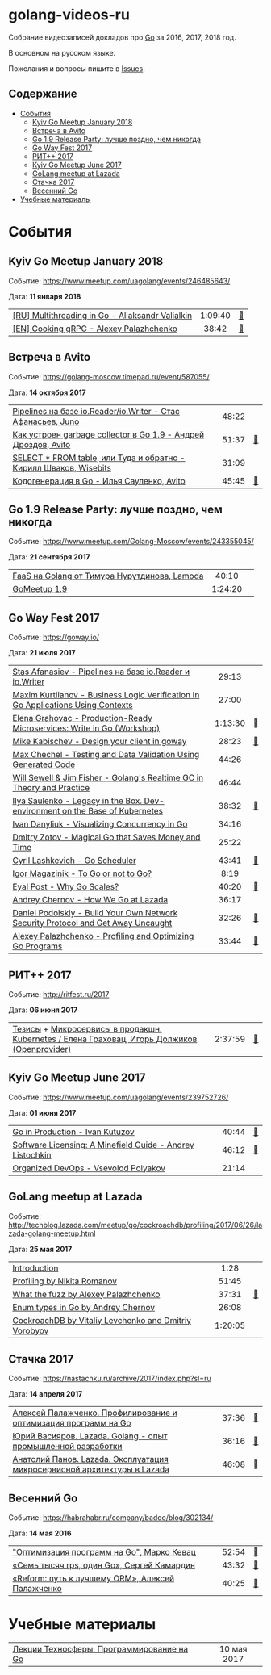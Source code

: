 # golang-videos-ru

Собрание видеозаписей докладов про [Go](https://golang.org/) за 2016, 2017, 2018 год.

В основном на русском языке.

Пожелания и вопросы пишите в [Issues](https://github.com/hH39797J/golang-videos-ru/issues).


## Содержание

* [События](#%D0%A1%D0%BE%D0%B1%D1%8B%D1%82%D0%B8%D1%8F)
  * [Kyiv Go Meetup January 2018](#kyiv-go-meetup-january-2018)
  * [Встреча в Avito](#%D0%92%D1%81%D1%82%D1%80%D0%B5%D1%87%D0%B0-%D0%B2-avito)
  * [Go 1\.9 Release Party: лучше поздно, чем никогда](#go-19-release-party-%D0%BB%D1%83%D1%87%D1%88%D0%B5-%D0%BF%D0%BE%D0%B7%D0%B4%D0%BD%D0%BE-%D1%87%D0%B5%D0%BC-%D0%BD%D0%B8%D0%BA%D0%BE%D0%B3%D0%B4%D0%B0)
  * [Go Way Fest 2017](#go-way-fest-2017)
  * [РИТ\+\+ 2017](#%D0%A0%D0%98%D0%A2-2017)
  * [Kyiv Go Meetup June 2017](#kyiv-go-meetup-june-2017)
  * [GoLang meetup at Lazada](#golang-meetup-at-lazada)
  * [Стачка 2017](#%D0%A1%D1%82%D0%B0%D1%87%D0%BA%D0%B0-2017)
  * [Весенний Go](#%D0%92%D0%B5%D1%81%D0%B5%D0%BD%D0%BD%D0%B8%D0%B9-go)
* [Учебные материалы](#%D0%A3%D1%87%D0%B5%D0%B1%D0%BD%D1%8B%D0%B5-%D0%BC%D0%B0%D1%82%D0%B5%D1%80%D0%B8%D0%B0%D0%BB%D1%8B)


# События


## Kyiv Go Meetup January 2018

Событие: https://www.meetup.com/uagolang/events/246485643/

Дата: **11 января 2018**

| | | |
| --- | :---: | --- |
| [[RU] Multithreading in Go - Aliaksandr Valialkin](https://youtu.be/HzAXT1ORH3o) | 1:09:40 | [:notebook:](https://docs.google.com/presentation/d/1n944pO3RhKyPIirZpKFXf7Ab0SakPrZzujym_qw5VQM/edit#slide=id.p) |
| [[EN] Cooking gRPC - Alexey Palazhchenko](https://youtu.be/E5IXyMLP1RI) | 38:42 | [:notebook:](https://speakerdeck.com/aleksi/cooking-grpc) |


## Встреча в Avito

Событие: https://golang-moscow.timepad.ru/event/587055/

Дата: **14 октября 2017**

| | | |
| --- | :---: | --- |
| [Pipelines на базе io.Reader/io.Writer - Стас Афанасьев, Juno](https://youtu.be/kuyjuGk1USY) | 48:22 | |
| [Как устроен garbage collector в Go 1.9 - Андрей Дроздов, Avito](https://youtu.be/CX4GSErFenI) | 51:37 | [:notebook:](https://speakerdeck.com/avitotech/kak-ustroien-garbage-collector-v-go-1-dot-9-andriei-drozdov-avito) |
| [SELECT * FROM table, или Туда и обратно - Кирилл Шваков, Wisebits](https://youtu.be/N_iHzIew2Wg) | 31:09 | |
| [Кодогенерация в Go - Илья Сауленко, Avito](https://youtu.be/HtQLBdD82vE) | 45:45 | [:notebook:](https://speakerdeck.com/avitotech/kodoghienieratsiia-v-go-il-ia-saulienko-avito) |


## Go 1.9 Release Party: лучше поздно, чем никогда

Событие: https://www.meetup.com/Golang-Moscow/events/243355045/

Дата: **21 сентября 2017**

| | | |
| --- | :---: | --- |
| [FaaS на Golang от Тимура Нурутдинова, Lamoda](https://youtu.be/vV5Lqq2RBy8) | 40:10 | |
| [GoMeetup 1.9](https://youtu.be/eCMkwFHCQqI) | 1:24:20 | |


## Go Way Fest 2017

Событие: https://goway.io/

Дата: **21 июля 2017**

| | | |
| --- | :---: | --- |
| [Stas Afanasiev - Pipelines на базе io.Reader и io.Writer](https://youtu.be/X2D2L1MQFrQ) | 29:13 | |
| [Maxim Kurtiianov - Business Logic Verification In Go Applications Using Contexts](https://youtu.be/LQ-1Hk2NNFU) | 27:00 | |
| [Elena Grahovac - Production-Ready Microservices: Write in Go (Workshop)](https://youtu.be/7jNsrSAPORQ) | 1:13:30 | [:notebook:](https://github.com/rumyantseva/production-ready-microservices) |
| [Mike Kabischev - Design your client in goway](https://youtu.be/SlhG7bCRA6Q) | 28:23 | [:notebook:](https://speakerdeck.com/mkabischev/design-your-client-go-way) |
| [Max Chechel - Testing and Data Validation Using Generated Code](https://youtu.be/JrN9-GLUSkM) | 44:26 | |
| [Will Sewell & Jim Fisher - Golang's Realtime GC in Theory and Practice](https://youtu.be/5hNRcoH4-Lk) | 46:44 | |
| [Ilya Saulenko - Legacy in the Box. Dev-environment on the Base of Kubernetes](https://youtu.be/Qopz14d1oew) | 38:32 | [:notebook:](https://speakerdeck.com/mynameiswhm/legacy-v-korobochkie) | 
| [Ivan Danyliuk - Visualizing Concurrency in Go](https://youtu.be/QNY2QcmxVJQ) | 34:16 | |
| [Dmitry Zotov - Magical Go that Saves Money and Time](https://youtu.be/Q30Hhiaq5xA) | 25:22 | |
| [Cyril Lashkevich - Go Scheduler](https://youtu.be/Gy6XEYWYht8) | 43:41 | [:notebook:](https://speakerdeck.com/notorca/go-scheduler) |
| [Igor Magazinik - To Go or not to Go?](https://youtu.be/EBKo2HG-s-g) | 8:19 | |
| [Eyal Post - Why Go Scales?](https://youtu.be/e2QVjmN5IF4) | 40:20 | [:notebook:](https://www.slideshare.net/EyalPost/why-go-scales) |
| [Andrey Chernov - How We Go at Lazada](https://youtu.be/ywSmz4_PS5w) | 36:17 | |
| [Daniel Podolskiy - Build Your Own Network Security Protocol and Get Away Uncaught](https://youtu.be/SxGCSlqnGtw) | 32:26 | [:notebook:](https://www.slideshare.net/DanielPodolsky/build-your-own-network-security-protocol-and-get-away-uncaught) |
| [Alexey Palazhchenko - Profiling and Optimizing Go Programs](https://youtu.be/WalT3Q49UQY) | 33:44 | [:notebook:](https://speakerdeck.com/aleksi/profiling-and-optimizing-go-programs) |


## РИТ++ 2017

Событие: http://ritfest.ru/2017

Дата: **06 июня 2017**

| | | |
| --- | :---: | --- |
| [Тезисы](http://ritfest.ru/2017/abstracts/2564) + [Микросервисы в продакшн. Kubernetes / Елена Граховац, Игорь Должиков (Openprovider)](https://youtu.be/0ndWw1udpsA?t=7m16s) | 2:37:59 | [:notebook:](https://github.com/k8s-community/rit-2017-slides) | 


## Kyiv Go Meetup June 2017

Событие: https://www.meetup.com/uagolang/events/239752726/

Дата: **01 июня 2017**

| | | |
| --- | :---: | --- |
| [Go in Production - Ivan Kutuzov](https://youtu.be/03roDYNBkok) | 40:44 | [:notebook:](https://go-talks.appspot.com/github.com/GolangUA/talks/2017/0428-go-in-prod.slide#1) |
| [Software Licensing: A Minefield Guide - Andrey Listochkin](https://youtu.be/fSUdXAKZNcA) | 46:12 | [:notebook:](https://docs.google.com/presentation/d/1ADPMDa_Sna9-zmChndL4YwxXUNZ3fX_nCyM2PWVwsx8/edit#slide=id.p) |
| [Organized DevOps - Vsevolod Polyakov](https://youtu.be/yKkBw2xgEdo) | 21:14 | |


## GoLang meetup at Lazada

Событие: http://techblog.lazada.com/meetup/go/cockroachdb/profiling/2017/06/26/lazada-golang-meetup.html

Дата: **25 мая 2017**

| | | |
| --- | :---: | --- |
| [Introduction](https://youtu.be/6LeQUBLO6ds) | 1:28 | |
| [Profiling by Nikita Romanov](https://youtu.be/frtLB7HVT18) | 51:45 | |
| [What the fuzz by Alexey Palazhchenko](https://youtu.be/tn7vxf7xv9o) | 37:31 | [:notebook:](https://speakerdeck.com/aleksi/what-the-fuzz) |
| [Enum types in Go by Andrey Chernov](https://youtu.be/BSknNvSRIno) | 26:08 | |
| [CockroachDB by Vitaliy Levchenko and Dmitriy Vorobyov](https://youtu.be/_wg-Nczatxo) | 1:20:05 | |


## Стачка 2017

Событие: https://nastachku.ru/archive/2017/index.php?sl=ru

Дата: **14 апреля 2017**

| | | |
| --- | :---: | --- |
| [Алексей Палажченко. Профилирование и оптимизация программ на Go](https://youtu.be/xRs1gN9BCVw) | 37:36 | [:notebook:](https://speakerdeck.com/aleksi/profilirovaniie-i-optimizatsiia-proghramm-na-go) |
| [Юрий Васияров. Lazada. Golang - опыт промышленной разработки](https://youtu.be/MitOZ3Bx6QE) | 36:16 | [:notebook:](https://www.slideshare.net/YuriyVasiyarov/2017-golang) |
| [Анатолий Панов. Lazada. Эксплуатация микросервисной архитектуры в Lazada](https://youtu.be/TLKsCOy0W2o) | 46:08 | [:notebook:](https://www.slideshare.net/AnatolyP/lazada-76500539) | 


## Весенний Go

Событие: https://habrahabr.ru/company/badoo/blog/302134/

Дата: **14 мая 2016**

| | | |
| --- | :---: | --- |
| ["Оптимизация программ на Go", Марко Кевац](https://youtu.be/0i1nO9gwACY) | 52:54 | [:notebook:](https://www.slideshare.net/BadooDev/profiling-and-optimizing-go-programs) |
| [«Семь тысяч rps, один Go», Сергей Камардин](https://youtu.be/iriGUxZI-Cg) | 43:32 | [:notebook:](https://www.slideshare.net/BadooDev/rps-go) |
| [«Reform: путь к лучшему ORM», Алексей Палажченко](https://youtu.be/IFBnCh_rs6g) | 40:25 | [:notebook:](https://speakerdeck.com/aleksi/reform-put-k-luchshiemu-orm) |


# Учебные материалы


| | |
| --- | :---: |
| [Лекции Техносферы: Программирование на Go](https://habrahabr.ru/company/mailru/blog/327966/) | 10 мая 2017 |

